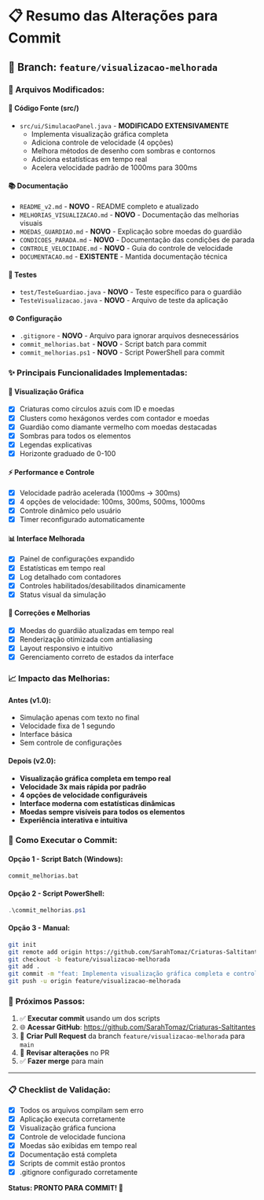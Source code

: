 # 📋 Resumo das Alterações para Commit

## 🎯 Branch: `feature/visualizacao-melhorada`

### 📁 Arquivos Modificados:

#### 🔧 **Código Fonte (src/)**
- `src/ui/SimulacaoPanel.java` - **MODIFICADO EXTENSIVAMENTE**
  - Implementa visualização gráfica completa
  - Adiciona controle de velocidade (4 opções)
  - Melhora métodos de desenho com sombras e contornos
  - Adiciona estatísticas em tempo real
  - Acelera velocidade padrão de 1000ms para 300ms

#### 📚 **Documentação**
- `README_v2.md` - **NOVO** - README completo e atualizado
- `MELHORIAS_VISUALIZACAO.md` - **NOVO** - Documentação das melhorias visuais
- `MOEDAS_GUARDIAO.md` - **NOVO** - Explicação sobre moedas do guardião
- `CONDICOES_PARADA.md` - **NOVO** - Documentação das condições de parada
- `CONTROLE_VELOCIDADE.md` - **NOVO** - Guia do controle de velocidade
- `DOCUMENTACAO.md` - **EXISTENTE** - Mantida documentação técnica

#### 🧪 **Testes**
- `test/TesteGuardiao.java` - **NOVO** - Teste específico para o guardião
- `TesteVisualizacao.java` - **NOVO** - Arquivo de teste da aplicação

#### ⚙️ **Configuração**
- `.gitignore` - **NOVO** - Arquivo para ignorar arquivos desnecessários
- `commit_melhorias.bat` - **NOVO** - Script batch para commit
- `commit_melhorias.ps1` - **NOVO** - Script PowerShell para commit

### ✨ **Principais Funcionalidades Implementadas:**

#### 🎨 Visualização Gráfica
- [x] Criaturas como círculos azuis com ID e moedas
- [x] Clusters como hexágonos verdes com contador e moedas
- [x] Guardião como diamante vermelho com moedas destacadas
- [x] Sombras para todos os elementos
- [x] Legendas explicativas
- [x] Horizonte graduado de 0-100

#### ⚡ Performance e Controle
- [x] Velocidade padrão acelerada (1000ms → 300ms)
- [x] 4 opções de velocidade: 100ms, 300ms, 500ms, 1000ms
- [x] Controle dinâmico pelo usuário
- [x] Timer reconfigurado automaticamente

#### 📊 Interface Melhorada
- [x] Painel de configurações expandido
- [x] Estatísticas em tempo real
- [x] Log detalhado com contadores
- [x] Controles habilitados/desabilitados dinamicamente
- [x] Status visual da simulação

#### 🔧 Correções e Melhorias
- [x] Moedas do guardião atualizadas em tempo real
- [x] Renderização otimizada com antialiasing
- [x] Layout responsivo e intuitivo
- [x] Gerenciamento correto de estados da interface

### 📈 **Impacto das Melhorias:**

#### Antes (v1.0):
- Simulação apenas com texto no final
- Velocidade fixa de 1 segundo
- Interface básica
- Sem controle de configurações

#### Depois (v2.0):
- **Visualização gráfica completa em tempo real**
- **Velocidade 3x mais rápida por padrão**
- **4 opções de velocidade configuráveis**
- **Interface moderna com estatísticas dinâmicas**
- **Moedas sempre visíveis para todos os elementos**
- **Experiência interativa e intuitiva**

### 🚀 **Como Executar o Commit:**

#### Opção 1 - Script Batch (Windows):
```cmd
commit_melhorias.bat
```

#### Opção 2 - Script PowerShell:
```powershell
.\commit_melhorias.ps1
```

#### Opção 3 - Manual:
```bash
git init
git remote add origin https://github.com/SarahTomaz/Criaturas-Saltitantes.git
git checkout -b feature/visualizacao-melhorada
git add .
git commit -m "feat: Implementa visualização gráfica completa e controle de velocidade"
git push -u origin feature/visualizacao-melhorada
```

### 🎯 **Próximos Passos:**

1. ✅ **Executar commit** usando um dos scripts
2. 🌐 **Acessar GitHub**: https://github.com/SarahTomaz/Criaturas-Saltitantes
3. 🔀 **Criar Pull Request** da branch `feature/visualizacao-melhorada` para `main`
4. 👀 **Revisar alterações** no PR
5. ✅ **Fazer merge** para main

---

### 📋 **Checklist de Validação:**
- [x] Todos os arquivos compilam sem erro
- [x] Aplicação executa corretamente
- [x] Visualização gráfica funciona
- [x] Controle de velocidade funciona
- [x] Moedas são exibidas em tempo real
- [x] Documentação está completa
- [x] Scripts de commit estão prontos
- [x] .gitignore configurado corretamente

**Status: PRONTO PARA COMMIT! 🚀**
